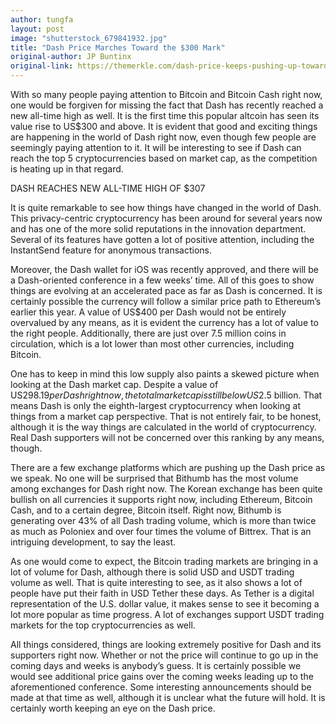 ```yaml
---
author: tungfa
layout: post
image: "shutterstock_679841932.jpg"
title: "Dash Price Marches Toward the $300 Mark"
original-author: JP Buntinx
original-link: https://themerkle.com/dash-price-keeps-pushing-up-toward-the-300-mark/
---
```


With so many people paying attention to Bitcoin and Bitcoin Cash right now, one would be forgiven for missing the fact that Dash has recently reached a new all-time high as well. It is the first time this popular altcoin has seen its value rise to US$300 and above. It is evident that good and exciting things are happening in the world of Dash right now, even though few people are seemingly paying attention to it. It will be interesting to see if Dash can reach the top 5 cryptocurrencies based on market cap, as the competition is heating up in that regard.

DASH REACHES NEW ALL-TIME HIGH OF $307

It is quite remarkable to see how things have changed in the world of Dash. This privacy-centric cryptocurrency has been around for several years now and has one of the more solid reputations in the innovation department. Several of its features have gotten a lot of positive attention, including the InstantSend feature for anonymous transactions.

Moreover, the Dash wallet for iOS was recently approved, and there will be a Dash-oriented conference in a few weeks’ time. All of this goes to show things are evolving at an accelerated pace as far as Dash is concerned. It is certainly possible the currency will follow a similar price path to Ethereum’s earlier this year. A value of US$400 per Dash would not be entirely overvalued by any means, as it is evident the currency has a lot of value to the right people. Additionally, there are just over 7.5 million coins in circulation, which is a lot lower than most other currencies, including Bitcoin.

One has to keep in mind this low supply also paints a skewed picture when looking at the Dash market cap. Despite a value of US$298.19 per Dash right now, the total market cap is still below US$2.5 billion. That means Dash is only the eighth-largest cryptocurrency when looking at things from a market cap perspective. That is not entirely fair, to be honest, although it is the way things are calculated in the world of cryptocurrency. Real Dash supporters will not be concerned over this ranking by any means, though.


There are a few exchange platforms which are pushing up the Dash price as we speak. No one will be surprised that Bithumb has the most volume among exchanges for Dash right now. The Korean exchange has been quite bullish on all currencies it supports right now, including Ethereum, Bitcoin Cash, and to a certain degree, Bitcoin itself. Right now, Bithumb is generating over 43% of all Dash trading volume, which is more than twice as much as Poloniex and over four times the volume of Bittrex. That is an intriguing development, to say the least.

As one would come to expect, the Bitcoin trading markets are bringing in a lot of volume for Dash, although there is solid USD and USDT trading volume as well. That is quite interesting to see, as it also shows a lot of people have put their faith in USD Tether these days. As Tether is a digital representation of the U.S. dollar value, it makes sense to see it becoming a lot more popular as time progress. A lot of exchanges support USDT trading markets for the top cryptocurrencies as well.

All things considered, things are looking extremely positive for Dash and its supporters right now. Whether or not the price will continue to go up in the coming days and weeks is anybody’s guess. It is certainly possible we would see additional price gains over the coming weeks leading up to the aforementioned conference. Some interesting announcements should be made at that time as well, although it is unclear what the future will hold. It is certainly worth keeping an eye on the Dash price.

